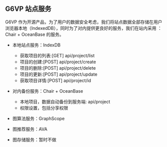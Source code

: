 ## G6VP 站点服务

G6VP 作为开源产品，为了用户的数据安全考虑，我们将站点数据全部存储在用户浏览器本地（IndexedDB），同时为了对内提供更良好的服务，我们在站内采用 ：Chair + OceanBase 的服务。

- 本地站点服务：IndexDB

  - 获取项目的列表:[GET] api/project/list
  - 项目的创建:[POST] api/project/create
  - 项目的删除:[POST] api/project/delete
  - 项目的更新:[POST] api/project/update
  - 获取项目详情:[POST] api/project/id

- 对内备份服务：Chair + OceanBase

  - 本地项目，数据自动备份到服务端: api/project
  - 权限设置，包括分享权限

- 图算法服务：GraphScope
- 图推荐服务：AVA
- 图存储服务：暂时不做
